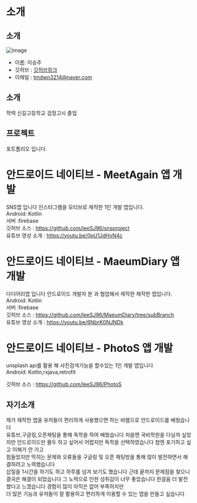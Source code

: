 # 소개


소개
------------

   ![image](https://ifh.cc/g/exs6km.jpg)
 
* 이름: 이승주
* 깃허브 : [깃허브링크](https://github.com/leeSJ96 "github link")
* 이메일 : tmdwn3214@naver.com   

소개
------------
학력 신길고등학교 검정고시 졸업

프로젝트
------------
포트폴리오 입니다.
# 안드로이드 네이티브 - MeetAgain 앱 개발
SNS앱 입니다 인스타그램을 모티브로 제작한 1인 개발 앱입니다.   
Android: Kotlin   
서버 :firebase   
깃허브 소스 : https://github.com/leeSJ96/snsproject   
유튜브 영상 소개 : https://youtu.be/0pU1JdHvN4c   
   
# 안드로이드 네이티브 - MaeumDiary 앱 개발
다디어리앱 입니다 안드로이드 개발자 분 과 협업해서 제작한 제작한 앱입니다.   
Android: Kotlin   
서버 :firebase   
깃허브 소스 : https://github.com/leeSJ96/MaeumDiary/tree/subBranch   
유튜브 영상 소개 : https://youtu.be/6NbrK0NJNDk   
   
# 안드로이드 네이티브 - PhotoS 앱 개발
 unsplash api를 활용 해 사진검색기능을 할수있는 1인 개발 앱입니다   
Android: Kotlin,rxjava,retrofit   
   
깃허브 소스 : https://github.com/leeSJ96/PhotoS   

자기소개
----------- 
제가 제작한 앱을 유저들이 편리하게 사용했으면 하는 바램으로 안드로이드를 배웠습니다    
유튜브,구글링,오픈채팅을 통해  독학을 하여 배웠습니다 처음엔 국비학원을 다닐까 싶었지만 
안드로이드만 몰두 하고 싶어서 어렵지만 독학을 선택하였습니다 첨엔 포기하고 싶고 이해가 안 가고    
힘들었지만 막히는 문제와 오류들을 구글링 및 오픈 채팅방을 통해 많이 발전하면서 해결하려고 노력했습니다    
삽질을 1시간을 하기도 하고 하루를 넘겨 보기도 했습니다 근데 끝까지 문제점을 찾으니    
결국은 해결이 되었습니다 그 노력으로 인한 성취감이 너무 좋았습니다 한걸음 더 발전했다고 느꼈습니다 경험이 많이 아직은 없어 부족하지만   
더 많은 기능과 유저들이 잘 활용하고 편리하게 이용할 수 있는 앱을 만들고 싶습니다  

